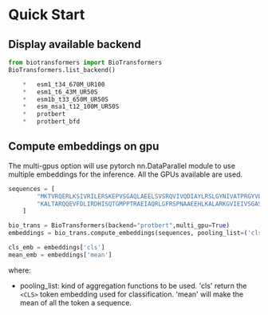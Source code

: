 # Quick Start

## Display available backend

```python
from biotransformers import BioTransformers
BioTransformers.list_backend()

    *   esm1_t34_670M_UR100
    *   esm1_t6_43M_UR50S
    *   esm1b_t33_650M_UR50S
    *   esm_msa1_t12_100M_UR50S
    *   protbert
    *   protbert_bfd
```

## Compute embeddings on gpu
The multi-gpus option will use pytorch nn.DataParallel module to use multiple embeddings for the inference.
All the GPUs available are used.

```python
sequences = [
        "MKTVRQERLKSIVRILERSKEPVSGAQLAEELSVSRQVIVQDIAYLRSLGYNIVATPRGYVLAGG",
        "KALTARQQEVFDLIRDHISQTGMPPTRAEIAQRLGFRSPNAAEEHLKALARKGVIEIVSGASRGIRLLQEE",
    ]

bio_trans = BioTransformers(backend="protbert",multi_gpu=True)
embeddings = bio_trans.compute_embeddings(sequences, pooling_list=('cls','mean'))

cls_emb = embeddings['cls']
mean_emb = embeddings['mean']
```

where:

 - pooling_list: kind of aggregation functions to be used. 'cls' return the `<CLS>` token embedding used for classification. 'mean' will make the mean of all the token a sequence.
